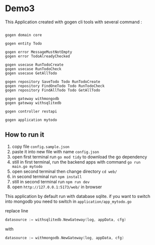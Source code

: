 # Demo3

This Application created with gogen cli tools with several command : 

```text

gogen domain core

gogen entity Todo

gogen error MessageMustNotEmpty
gogen error TodoAlreadyChecked

gogen usecase RunTodoCreate
gogen usecase RunTodoCheck
gogen usecase GetAllTodo

gogen repository SaveTodo Todo RunTodoCreate
gogen repository FindOneTodo Todo RunTodoCheck
gogen repository FindAllTodo Todo GetAllTodo

gogen gateway withmongodb
gogen gateway withsqlitedb

gogen controller restapi

gogen application mytodo
```

## How to run it

1. copy file `config.sample.json`
2. paste it into new file with name `config.json`
3. open first terminal run `go mod tidy` to download the go dependency 
4. still in first terminal, run the backend apps with command `go run main.go mytodo`
5. open second terminal then change directory `cd web/` 
6. in second terminal run `npm install`
7. still in second terminal run `npm run dev`
8. open `http://127.0.0.1:5173/web/` in browser

This application by default run with database sqlite. 
if you want to switch into mongodb you need to switch in `application/app_mytodo.go`

replace line
```go
datasource := withsqlitedb.NewGateway(log, appData, cfg)
```
with

```go
datasource := withmongodb.NewGateway(log, appData, cfg)
```